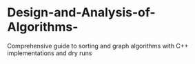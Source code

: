 # Design-and-Analysis-of-Algorithms-
Comprehensive guide to sorting and graph algorithms with C++ implementations and dry runs
